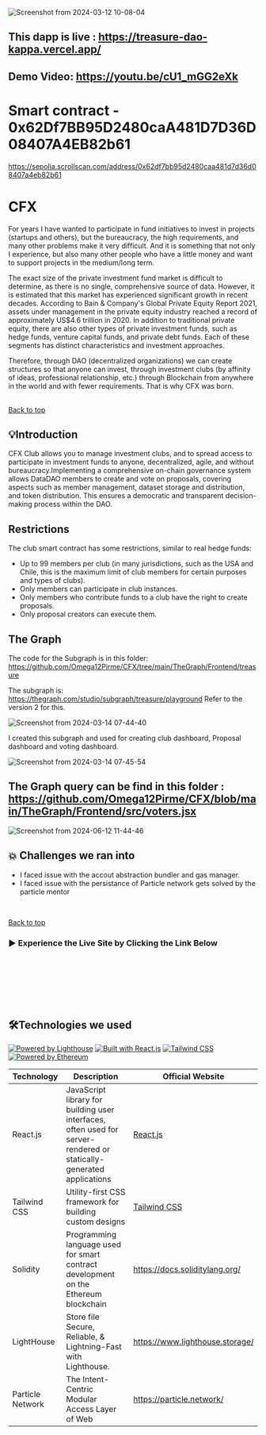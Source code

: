 

![Screenshot from 2024-03-12 10-08-04](https://github.com/Vikash-8090-Yadav/UHACK/assets/85225156/aadc70ae-bf91-4486-8294-d77cf0bb42e0)



## This dapp is live : https://treasure-dao-kappa.vercel.app/

## Demo Video:  https://youtu.be/cU1_mGG2eXk


# Smart contract  -  0x62Df7BB95D2480caA481D7D36D08407A4EB82b61


https://sepolia.scrollscan.com/address/0x62df7bb95d2480caa481d7d36d08407a4eb82b61


# CFX


For years I have wanted to participate in fund initiatives to invest in projects (startups and others), but the bureaucracy, the high requirements, and many other problems make it very difficult. And it is something that not only I experience, but also many other people who have a little money and want to support projects in the medium/long term.

The exact size of the private investment fund market is difficult to determine, as there is no single, comprehensive source of data. However, it is estimated that this market has experienced significant growth in recent decades. According to Bain & Company's Global Private Equity Report 2021, assets under management in the private equity industry reached a record of approximately US$4.6 trillion in 2020. In addition to traditional private equity, there are also other types of private investment funds, such as hedge funds, venture capital funds, and private debt funds. Each of these segments has distinct characteristics and investment approaches.

Therefore, through DAO (decentralized organizations) we can create structures so that anyone can invest, through investment clubs (by affinity of ideas, professional relationship, etc.) through Blockchain from anywhere in the world and with fewer requirements. That is why CFX  was born.

<br>



</div>
<a href="#top">Back to top</a>



## 💡Introduction

CFX  Club allows you to manage investment clubs, and to spread access to participate in investment funds to anyone, decentralized, agile, and without bureaucracy.Implementing a comprehensive on-chain governance system allows DataDAO members to create and vote on proposals, covering aspects such as member management, dataset storage and distribution, and token distribution. This ensures a democratic and transparent decision-making process within the DAO.


## Restrictions
The club smart contract has some restrictions, similar to real hedge funds:

- Up to 99 members per club (in many jurisdictions, such as the USA and Chile, this is the maximum limit of club members for certain purposes and types of clubs).
- Only members can participate in club instances.
- Only members who contribute funds to a club have the right to create proposals.
- Only proposal creators can execute them.


## The Graph 

The code for the Subgraph is in this folder: https://github.com/Omega12Pirme/CFX/tree/main/TheGraph/Frontend/treasure

The subgraph is: https://thegraph.com/studio/subgraph/treasure/playground
Refer to the version 2 for this.

![Screenshot from 2024-03-14 07-44-40](https://github.com/Vikash-8090-Yadav/TreasuryConflux/assets/85225156/630a0e52-1167-49eb-a83f-860b3e498f67)

I created this subgraph and used for creating club  dashboard, Proposal dashboard and voting dashboard. 

![Screenshot from 2024-03-14 07-45-54](https://github.com/Vikash-8090-Yadav/TreasuryConflux/assets/85225156/2b951318-00a3-4a1c-8694-a362bae38298)


## The Graph query can be find  in this folder : https://github.com/Omega12Pirme/CFX/blob/main/TheGraph/Frontend/src/voters.jsx

![Screenshot from 2024-06-12 11-44-46](https://github.com/Omega12Pirme/CFX/assets/105157723/e8c8a806-2e63-417b-91ca-301a3e9864f4)


## 💥 Challenges we ran into
- I faced issue with the accout abstraction  bundler and gas manager.
- I faced issue with the persistance of Particle network gets solved  by the particle mentor

    
<br>

<a href = "#top">Back to top</a>



### 	▶️ Experience the Live Site by Clicking the Link Below
<br>

<br><br>


<br>

## 🛠️Technologies we used


[![Powered by Lighthouse](https://img.shields.io/badge/Powered_by-Lighthouse-ff69b4?logo=lighthouse)](https://lighthouse.filecoin.io/)
[![Built with React.js](https://img.shields.io/badge/Built_with-React.js-61DAFB?logo=react)](https://reactjs.org/)
[![Tailwind CSS](https://img.shields.io/badge/Styled_with-Tailwind_CSS-38B2AC?logo=tailwind-css)](https://tailwindcss.com/)
[![Powered by Ethereum](https://img.shields.io/badge/Powered_by-Ethereum-3C3C3D?logo=ethereum)](https://ethereum.org/)

| Technology        | Description                                                | Official Website                                     |
|-------------------|------------------------------------------------------------|------------------------------------------------------|
| React.js          | JavaScript library for building user interfaces, often used for server-rendered or statically-generated applications | [React.js](https://reactjs.org/)                      |
| Tailwind CSS      | Utility-first CSS framework for building custom designs   | [Tailwind CSS](https://tailwindcss.com/)              |
| Solidity | Programming language used for smart contract development on the Ethereum blockchain | https://docs.soliditylang.org/ |
|LightHouse | Store file Secure, Reliable, & Lightning-Fast with Lighthouse. |https://www.lighthouse.storage/|
| Particle Network |The Intent-Centric Modular Access Layer of Web |https://particle.network/|


<be>
